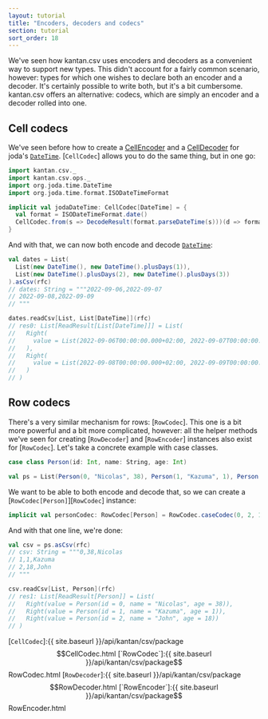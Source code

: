 ```yaml
---
layout: tutorial
title: "Encoders, decoders and codecs"
section: tutorial
sort_order: 18
---
```

We've seen how kantan.csv uses encoders and decoders as a convenient way to support new types. This didn't account for
a fairly common scenario, however: types for which one wishes to declare both an encoder and a decoder. It's certainly
possible to write both, but it's a bit cumbersome. kantan.csv offers an alternative: codecs, which are simply an
encoder and a decoder rolled into one.

## Cell codecs

We've seen before how to create a [CellEncoder](arbitrary_types_as_cells.html) and a
[CellDecoder](cells_as_arbitrary_types.html) for joda's [`DateTime`]. [`CellCodec`] allows you to do the same thing, but
in one go:

```scala
import kantan.csv._
import kantan.csv.ops._
import org.joda.time.DateTime
import org.joda.time.format.ISODateTimeFormat

implicit val jodaDateTime: CellCodec[DateTime] = {
  val format = ISODateTimeFormat.date()
  CellCodec.from(s => DecodeResult(format.parseDateTime(s)))(d => format.print(d))
}
```

And with that, we can now both encode and decode [`DateTime`]:

```scala
val dates = List(
  List(new DateTime(), new DateTime().plusDays(1)),
  List(new DateTime().plusDays(2), new DateTime().plusDays(3))
).asCsv(rfc)
// dates: String = """2022-09-06,2022-09-07
// 2022-09-08,2022-09-09
// """

dates.readCsv[List, List[DateTime]](rfc)
// res0: List[ReadResult[List[DateTime]]] = List(
//   Right(
//     value = List(2022-09-06T00:00:00.000+02:00, 2022-09-07T00:00:00.000+02:00)
//   ),
//   Right(
//     value = List(2022-09-08T00:00:00.000+02:00, 2022-09-09T00:00:00.000+02:00)
//   )
// )
```


## Row codecs

There's a very similar mechanism for rows: [`RowCodec`]. This one is a bit more powerful and a bit more complicated,
however: all the helper methods we've seen for creating [`RowDecoder`] and [`RowEncoder`] instances also exist for
[`RowCodec`]. Let's take a concrete example with case classes.

```scala
case class Person(id: Int, name: String, age: Int)

val ps = List(Person(0, "Nicolas", 38), Person(1, "Kazuma", 1), Person(2, "John", 18))
```

We want to be able to both encode and decode that, so we can create a [`RowCodec[Person]`][`RowCodec`] instance:

```scala
implicit val personCodec: RowCodec[Person] = RowCodec.caseCodec(0, 2, 1)(Person.apply)(Person.unapply)
```

And with that one line, we're done:

```scala
val csv = ps.asCsv(rfc)
// csv: String = """0,38,Nicolas
// 1,1,Kazuma
// 2,18,John
// """

csv.readCsv[List, Person](rfc)
// res1: List[ReadResult[Person]] = List(
//   Right(value = Person(id = 0, name = "Nicolas", age = 38)),
//   Right(value = Person(id = 1, name = "Kazuma", age = 1)),
//   Right(value = Person(id = 2, name = "John", age = 18))
// )
```

[`DateTime`]:http://www.joda.org/joda-time/apidocs/org/joda/time/DateTime.html
[`CellCodec`]:{{ site.baseurl }}/api/kantan/csv/package$$CellCodec.html
[`RowCodec`]:{{ site.baseurl }}/api/kantan/csv/package$$RowCodec.html
[`RowDecoder`]:{{ site.baseurl }}/api/kantan/csv/package$$RowDecoder.html
[`RowEncoder`]:{{ site.baseurl }}/api/kantan/csv/package$$RowEncoder.html
